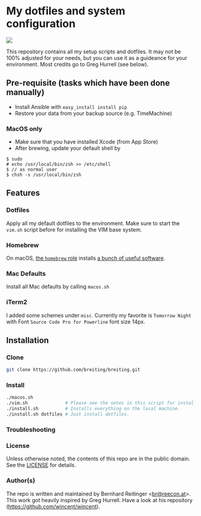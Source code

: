#  My dotfiles and system configuration

![](https://raw.githubusercontent.com/wiki/breiting/breiting/osx.png)

This repository contains all my setup scripts and dotfiles. It may not be 100% adjusted for your needs, but you can use
it as a guideance for your environment. Most credits go to Greg Hurrell (see below).

## Pre-requisite (tasks which have been done manually)

* Install Ansible with `easy_install install pip`
* Restore your data from your backup source (e.g. TimeMachine)

### MacOS only

* Make sure that you have installed Xcode (from App Store)
* After brewing, update your default shell by
```
$ sudo
# echo /usr/local/bin/zsh >> /etc/shell
$ // as normal user
$ chsh -s /usr/local/bin/zsh
```

## Features

### Dotfiles

Apply all my default dotfiles to the environment. Make sure to start the `vim.sh` script before for installing the VIM
base system.

### Homebrew

On macOS, [the `homebrew` role](https://github.com/breiting/breiting/tree/master/roles/homebrew) installs [a bunch of
useful software](https://github.com/breiting/breiting/blob/master/roles/homebrew/templates/Brewfile).

### Mac Defaults

Install all Mac defaults by calling `macos.sh`

### iTerm2

I added some schemes under `misc`. Currently my favorite is `Tomorrow Night` with Font `Source Code Pro for Powerline`
font size 14px.

## Installation

### Clone

```sh
git clone https://github.com/breiting/breiting.git
```

### Install

```sh
./macos.sh
./vim.sh              # Please see the notes in this script for installing all VIM plugins
./install.sh          # Installs everything on the local machine.
./install.sh dotfiles # Just install dotfiles.
```

### Troubleshooting

### License

Unless otherwise noted, the contents of this repo are in the public domain. See the [LICENSE](LICENSE.md) for details.

### Author(s)

The repo is written and maintained by Bernhard Reitinger &lt;[br@reecon.at](mailto:br@reecon.at)&gt;. This work got
heavily inspired by Greg Hurrell. Have a look at his repository (https://github.com/wincent/wincent).
